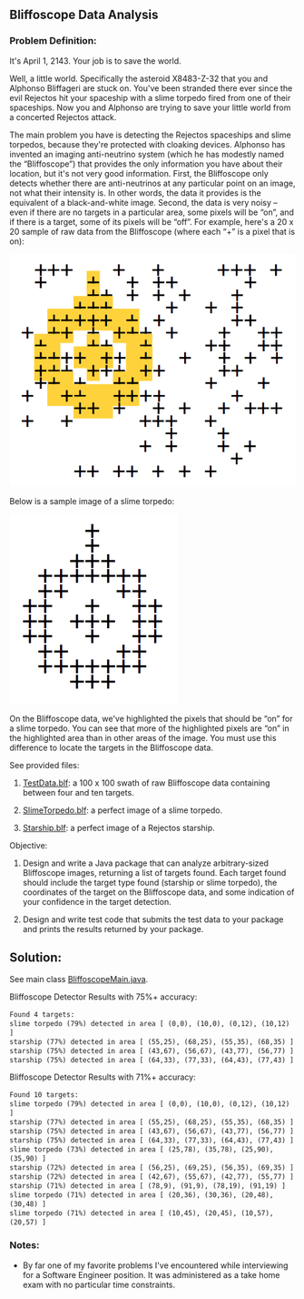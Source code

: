 ## Bliffoscope Data Analysis

### Problem Definition:

It's April 1, 2143. Your job is to save the world.

Well, a little world. Specifically the asteroid X8483-Z-32 that you and Alphonso Bliffageri are stuck on. You've been stranded there ever since the evil Rejectos hit your spaceship with a slime torpedo fired from one of their spaceships. Now you and Alphonso are trying to save your little world from a concerted Rejectos attack.

The main problem you have is detecting the Rejectos spaceships and slime torpedos, because they're protected with cloaking devices. Alphonso has invented an imaging anti-neutrino system (which he has modestly named the “Bliffoscope”) that provides the only information you have about their location, but it's not very good information. First, the Bliffoscope only detects whether there are anti-neutrinos at any particular point on an image, not what their intensity is. In other words, the data it provides is the equivalent of a black-and-white image. Second, the data is very noisy – even if there are no targets in a particular area, some pixels will be “on”, and if there is a target, some of its pixels will be “off”. For example, here's a 20 x 20 sample of raw data from the Bliffoscope (where each “+” is a pixel that is on):

![alt text](data/img/terrain_with_torpedo.png "Terrain with Torpedo")

Below is a sample image of a slime torpedo:

![alt text](data/img/torpedo.png "Torpedo")

On the Bliffoscope data, we've highlighted the pixels that should be “on” for a slime torpedo. You can see that more of the highlighted pixels are “on” in the highlighted area than in other areas of the image. You must use this difference to locate the targets in the Bliffoscope data.

See provided files:

1. [TestData.blf](data/TestData.blf): a 100 x 100 swath of raw Bliffoscope data containing between four and ten targets.

2. [SlimeTorpedo.blf](data/SlimeTorpedo.blf): a perfect image of a slime torpedo.
 
3. [Starship.blf](data/Starship.blf): a perfect image of a Rejectos starship.

Objective:

1. Design and write a Java package that can analyze arbitrary-sized Bliffoscope images, returning a list of targets found. Each target found should include the target type found (starship or slime torpedo), the coordinates of the target on the Bliffoscope data, and some indication of your confidence in the target detection.

2. Design and write test code that submits the test data to your package and prints the results returned by your package.

## Solution:
See main class [BliffoscopeMain.java](BliffoscopeMain.java).

Bliffoscope Detector Results with 75%+ accuracy:
```
Found 4 targets:
slime torpedo (79%) detected in area [ (0,0), (10,0), (0,12), (10,12) ]
starship (77%) detected in area [ (55,25), (68,25), (55,35), (68,35) ]
starship (75%) detected in area [ (43,67), (56,67), (43,77), (56,77) ]
starship (75%) detected in area [ (64,33), (77,33), (64,43), (77,43) ]
```

Bliffoscope Detector Results with 71%+ accuracy:
```
Found 10 targets:
slime torpedo (79%) detected in area [ (0,0), (10,0), (0,12), (10,12) ]
starship (77%) detected in area [ (55,25), (68,25), (55,35), (68,35) ]
starship (75%) detected in area [ (43,67), (56,67), (43,77), (56,77) ]
starship (75%) detected in area [ (64,33), (77,33), (64,43), (77,43) ]
slime torpedo (73%) detected in area [ (25,78), (35,78), (25,90), (35,90) ]
starship (72%) detected in area [ (56,25), (69,25), (56,35), (69,35) ]
starship (72%) detected in area [ (42,67), (55,67), (42,77), (55,77) ]
starship (71%) detected in area [ (78,9), (91,9), (78,19), (91,19) ]
slime torpedo (71%) detected in area [ (20,36), (30,36), (20,48), (30,48) ]
slime torpedo (71%) detected in area [ (10,45), (20,45), (10,57), (20,57) ]
```

### Notes:
- By far one of my favorite problems I've encountered while interviewing for a Software Engineer position. It was administered as a take home exam with no particular time constraints.
